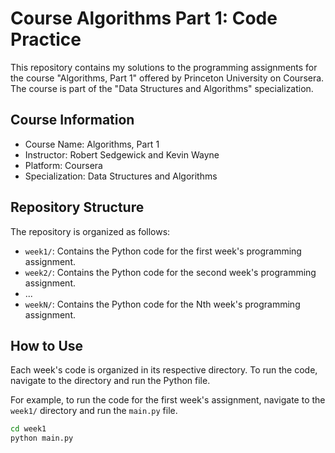 # Course Algorithms Part 1: Code Practice

This repository contains my solutions to the programming assignments for the course "Algorithms, Part 1" offered by Princeton University on Coursera. The course is part of the "Data Structures and Algorithms" specialization.

## Course Information

- Course Name: Algorithms, Part 1
- Instructor: Robert Sedgewick and Kevin Wayne
- Platform: Coursera
- Specialization: Data Structures and Algorithms

## Repository Structure

The repository is organized as follows:

- `week1/`: Contains the Python code for the first week's programming assignment.
- `week2/`: Contains the Python code for the second week's programming assignment.
- ...
- `weekN/`: Contains the Python code for the Nth week's programming assignment.

## How to Use

Each week's code is organized in its respective directory. To run the code, navigate to the directory and run the Python file.

For example, to run the code for the first week's assignment, navigate to the `week1/` directory and run the `main.py` file.

```bash
cd week1
python main.py